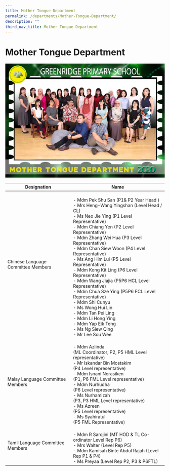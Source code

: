 ```yaml
---
title: Mother Tongue Department
permalink: /departments/Mother-Tongue-Department/
description: ""
third_nav_title: Mother Tongue Department
---
```

# Mother Tongue Department

![](/images/Departments/Mother%20Tongue%20Department/MOTHER%20TONGUE_P1.jpg)

|             Designation             |              Name            |
|-----------------------------------|----------------------------------------------------------------------------------------------------------------------------------------------------------------------------------------------------------------------------------------------------------------------------------------------------------------------------------------------------------------------------------------------------------------------------------------------------------------------------------------------------------------------------------------------------------------------------------------------------------------------------------------------------------------------------------------|
| Chinese Language Committee Members  | <br>- Mdm Pek Shu San (P1& P2 Year Head )<br>- Mrs Heng-Wang Yingshan (Level Head / CL)<br>- Ms Neo Jie Ying (P1 Level Representative)<br>- Mdm Chiang Yen (P2 Level Representative)<br>- Mdm Zhang Wei Hua (P3 Level Representative)<br>- Mdm Chan Siew Woon (P4 Level Representative)<br>- Ms Ang Him Lui (P5 Level Representative)<br>- Mdm Kong Kit Ling (P6 Level Representative)<br>- Mdm Wang Jiajia (P5P6 HCL Level Representative)<br>- Mdm Chua Sze Ying (P5P6 FCL Level Representative)<br>- Mdm Shi Cunyu <br>- Ms Wong Hui Lin<br>- Mdm Tan Pei Ling<br>- Mdm Li Hong Ying<br>- Mdm Yap Eik Teng<br>- Ms Ng Siew Qing<br>- Mr Lee Sou Wee<br> |
| Malay Language Committee Members    | <br>- Mdm Azlinda<br>(ML Coordinator, P2, P5 HML Level representative)<br>- Mr Iskandar Bin Mostakim <br>   (P4 Level representative)<br>- Mdm Isnani Norasiken<br>(P1, P6 FML Level representative)<br>- Mdm Nurhudha <br>(P6 Level representative)<br>- Ms Nurhamizah<br>(P3, P3 HML Level representative)<br>- Ms Azreen<br>(P5 Level representative)<br>- Ms Syahiratul<br>(P5 FML Representative)<br>                                   |
| Tamil Language Committee Members    | <br>- Mdm R Sarojini (MT HOD & TL Co-ordinator Level Rep P6)<br>- Mrs Walter (Level Rep P5)<br>- Mdm Kamisah Binte Abdul Rajah (Level Rep P1 & P4)<br>- Ms Preyaa (Level Rep P2, P3 & P6FTL)        |